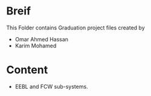# Breif
This Folder contains Graduation project files  created by </p>
  - Omar Ahmed Hassan 
  - Karim Mohamed
</p>


# Content

  - EEBL and FCW sub-systems.

